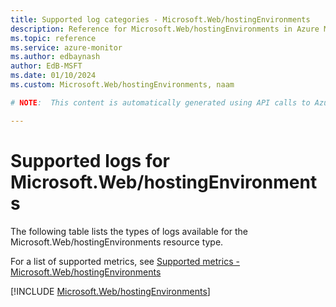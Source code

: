 ```yaml
---
title: Supported log categories - Microsoft.Web/hostingEnvironments
description: Reference for Microsoft.Web/hostingEnvironments in Azure Monitor Logs.
ms.topic: reference
ms.service: azure-monitor
ms.author: edbaynash
author: EdB-MSFT
ms.date: 01/10/2024
ms.custom: Microsoft.Web/hostingEnvironments, naam

# NOTE:  This content is automatically generated using API calls to Azure. Any edits made on these files will be overwritten in the next run of the script. 

---
```





# Supported logs for Microsoft.Web/hostingEnvironments  
The following table lists the types of logs available for the Microsoft.Web/hostingEnvironments resource type.
  
  
  
For a list of supported metrics, see [Supported metrics - Microsoft.Web/hostingEnvironments](../supported-metrics/microsoft-web-hostingenvironments-metrics.md)  
  

  
[!INCLUDE [Microsoft.Web/hostingEnvironments](./includes/microsoft-web-hostingenvironments-logs-include.md)]  
  
  

